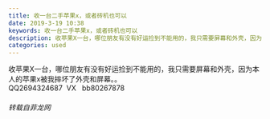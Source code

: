 ```yaml
---
title: 收一台二手苹果x，或者砖机也可以
date: 2019-3-19 10:38
keywords: 收一台二手苹果x，或者砖机也可以
description: 收苹果X一台，哪位朋友有没有好运捡到不能用的，我只需要屏幕和外壳，因为本人的苹果x被我摔坏了外壳和屏幕。。QQ2694324687  VX  bb80267878
categories: used
---
```

<td class="t_f" id="postmessage_3254896">

收苹果X一台，哪位朋友有没有好运捡到不能用的，我只需要屏幕和外壳，因为本人的苹果x被我摔坏了外壳和屏幕。。<br/>
QQ2694324687  VX   bb80267878</td>
###### 转载自菲龙网